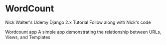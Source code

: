 # WordCount
Nick Walter's Udemy Django 2.x Tutorial
Follow along with Nick's code

Wordcount app
A simple app demonstrating the relationship between URLs, Views, and Templates
